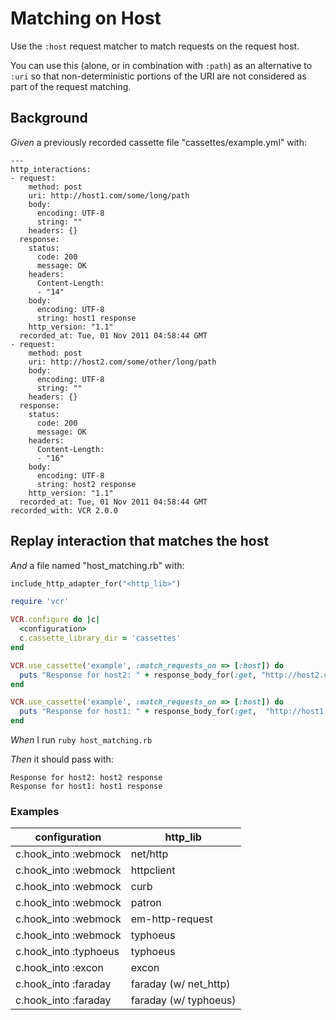 # Matching on Host

Use the `:host` request matcher to match requests on the request host.

  You can use this (alone, or in combination with `:path`) as an
  alternative to `:uri` so that non-deterministic portions of the URI
  are not considered as part of the request matching.

## Background

_Given_ a previously recorded cassette file "cassettes/example.yml" with:

```
--- 
http_interactions: 
- request: 
    method: post
    uri: http://host1.com/some/long/path
    body: 
      encoding: UTF-8
      string: ""
    headers: {}
  response: 
    status: 
      code: 200
      message: OK
    headers: 
      Content-Length: 
      - "14"
    body: 
      encoding: UTF-8
      string: host1 response
    http_version: "1.1"
  recorded_at: Tue, 01 Nov 2011 04:58:44 GMT
- request: 
    method: post
    uri: http://host2.com/some/other/long/path
    body: 
      encoding: UTF-8
      string: ""
    headers: {}
  response: 
    status: 
      code: 200
      message: OK
    headers: 
      Content-Length: 
      - "16"
    body: 
      encoding: UTF-8
      string: host2 response
    http_version: "1.1"
  recorded_at: Tue, 01 Nov 2011 04:58:44 GMT
recorded_with: VCR 2.0.0
```

## Replay interaction that matches the host

_And_ a file named "host_matching.rb" with:

```ruby
include_http_adapter_for("<http_lib>")

require 'vcr'

VCR.configure do |c|
  <configuration>
  c.cassette_library_dir = 'cassettes'
end

VCR.use_cassette('example', :match_requests_on => [:host]) do
  puts "Response for host2: " + response_body_for(:get, "http://host2.com/home")
end

VCR.use_cassette('example', :match_requests_on => [:host]) do
  puts "Response for host1: " + response_body_for(:get,  "http://host1.com/about")
end
```

_When_ I run `ruby host_matching.rb`

_Then_ it should pass with:

```
Response for host2: host2 response
Response for host1: host1 response
```

### Examples

| configuration         | http_lib              |
|-----------------------|-----------------------|
| c.hook_into :webmock  | net/http              |
| c.hook_into :webmock  | httpclient            |
| c.hook_into :webmock  | curb                  |
| c.hook_into :webmock  | patron                |
| c.hook_into :webmock  | em-http-request       |
| c.hook_into :webmock  | typhoeus              |
| c.hook_into :typhoeus | typhoeus              |
| c.hook_into :excon    | excon                 |
| c.hook_into :faraday  | faraday (w/ net_http) |
| c.hook_into :faraday  | faraday (w/ typhoeus) |
